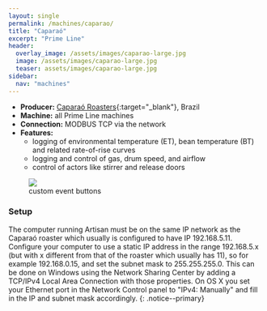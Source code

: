 ```yaml
---
layout: single
permalink: /machines/caparao/
title: "Caparaó"
excerpt: "Prime Line"
header:
  overlay_image: /assets/images/caparao-large.jpg
  image: /assets/images/caparao-large.jpg
  teaser: assets/images/caparao-large.jpg
sidebar:
  nav: "machines"
---
```


* __Producer:__ [Caparaó Roasters](http://roasterscaparao.com.br/){:target="_blank"}, Brazil
* __Machine:__ all Prime Line machines
* __Connection:__ MODBUS TCP via the network
* __Features:__ 
  - logging of environmental temperature (ET), bean temperature (BT) and related rate-of-rise curves
  - logging and control of gas, drum speed, and airflow
  - control of actors like stirrer and release doors

<figure>
<a href="{{ site.baseurl }}/assets/images/buttons-caparao-prime.png">
<img src="{{ site.baseurl }}/assets/images/buttons-caparao-prime.png"></a>
    <figcaption>custom event buttons</figcaption>
</figure>

### Setup

The computer running Artisan must be on the same IP network as the Caparaó roaster which usually is configured to have IP 192.168.5.11. Configure your computer to use a static IP address in the range 192.168.5.x (but with x different from that of the roaster which usually has 11), so for example 192.168.0.15, and set the subnet mask to 255.255.255.0. This can be done on Windows using the Network Sharing Center by adding a TCP/IPv4 Local Area Connection with those properties. On OS X you set your Ethernet port in the Network Control panel to "IPv4: Manually" and fill in the IP and subnet mask accordingly.
{: .notice--primary}

